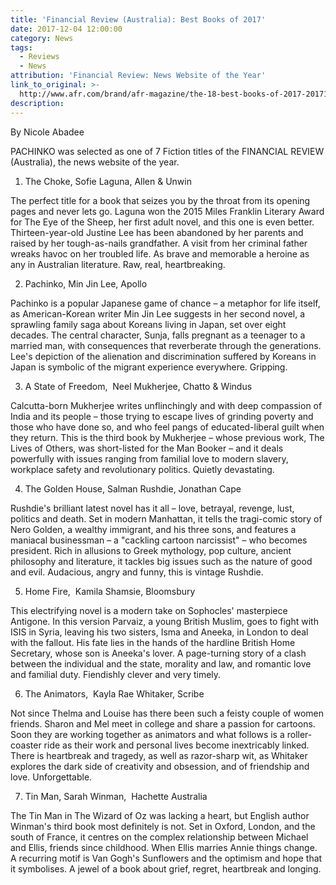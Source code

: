 ```yaml
---
title: 'Financial Review (Australia): Best Books of 2017'
date: 2017-12-04 12:00:00
category: News
tags:
  - Reviews
  - News
attribution: 'Financial Review: News Website of the Year'
link_to_original: >-
  http://www.afr.com/brand/afr-magazine/the-18-best-books-of-2017-20171023-gz6h50
description:
---
```



By Nicole Abadee

PACHINKO was selected as one of 7 Fiction titles of the FINANCIAL REVIEW (Australia), the news website of the year.&nbsp;

1. The Choke, Sofie Laguna, Allen & Unwin

The perfect title for a book that seizes you by the throat from its opening pages and never lets go. Laguna won the 2015 Miles Franklin Literary Award for The Eye of the Sheep, her first adult novel, and this one is even better. Thirteen-year-old Justine Lee has been abandoned by her parents and raised by her tough-as-nails grandfather. A visit from her criminal father wreaks havoc on her troubled life. As brave and memorable a heroine as any in Australian literature. Raw, real, heartbreaking.

2. Pachinko, Min Jin Lee, Apollo

Pachinko is a popular Japanese game of chance – a metaphor for life itself, as American-Korean writer Min Jin Lee suggests in her second novel, a sprawling family saga about Koreans living in Japan, set over eight decades. The central character, Sunja, falls pregnant as a teenager to a married man, with consequences that reverberate through the generations. Lee's depiction of the alienation and discrimination suffered by Koreans in Japan is symbolic of the migrant experience everywhere. Gripping.

3. A State of Freedom,&nbsp; Neel Mukherjee, Chatto & Windus

Calcutta-born Mukherjee writes unflinchingly and with deep compassion of India and its people – those trying to escape lives of grinding poverty and those who have done so, and who feel pangs of educated-liberal guilt when they return. This is the third book by Mukherjee – whose previous work, The Lives of Others, was short-listed for the Man Booker – and it deals powerfully with issues ranging from familial love to modern slavery, workplace safety and revolutionary politics. Quietly devastating.

4. The Golden House, Salman Rushdie, Jonathan Cape

Rushdie's brilliant latest novel has it all – love, betrayal, revenge, lust, politics and death. Set in modern Manhattan, it tells the tragi-comic story of Nero Golden, a wealthy immigrant, and his three sons, and features a maniacal businessman – a "cackling cartoon narcissist" – who becomes president. Rich in allusions to Greek mythology, pop culture, ancient philosophy and literature, it tackles big issues such as the nature of good and evil. Audacious, angry and funny, this is vintage Rushdie.

5. Home Fire,&nbsp; Kamila Shamsie, Bloomsbury

This electrifying novel is a modern take on Sophocles' masterpiece Antigone. In this version Parvaiz, a young British Muslim, goes to fight with ISIS in Syria, leaving his two sisters, Isma and Aneeka, in London to deal with the fallout. His fate lies in the hands of the hardline British Home Secretary, whose son is Aneeka's lover. A page-turning story of a clash between the individual and the state, morality and law, and romantic love and familial duty. Fiendishly clever and very timely.

6. The Animators,&nbsp; Kayla Rae Whitaker, Scribe

Not since Thelma and Louise has there been such a feisty couple of women friends. Sharon and Mel meet in college and share a passion for cartoons. Soon they are working together as animators and what follows is a roller-coaster ride as their work and personal lives become inextricably linked. There is heartbreak and tragedy, as well as razor-sharp wit, as Whitaker explores the dark side of creativity and obsession, and of friendship and love. Unforgettable.

7. Tin Man, Sarah Winman,&nbsp; Hachette Australia

The Tin Man in The Wizard of Oz was lacking a heart, but English author Winman's third book most definitely is not. Set in Oxford, London, and the south of France, it centres on the complex relationship between Michael and Ellis, friends since childhood. When Ellis marries Annie things change. A recurring motif is Van Gogh's Sunflowers and the optimism and hope that it symbolises. A jewel of a book about grief, regret, heartbreak and longing.

&nbsp;

&nbsp;